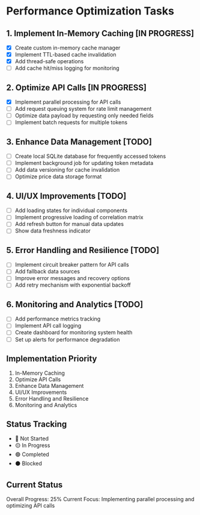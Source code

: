# Performance Optimization Tasks

## 1. Implement In-Memory Caching [IN PROGRESS]
- [x] Create custom in-memory cache manager
- [x] Implement TTL-based cache invalidation
- [x] Add thread-safe operations
- [ ] Add cache hit/miss logging for monitoring

## 2. Optimize API Calls [IN PROGRESS]
- [x] Implement parallel processing for API calls
- [ ] Add request queuing system for rate limit management
- [ ] Optimize data payload by requesting only needed fields
- [ ] Implement batch requests for multiple tokens

## 3. Enhance Data Management [TODO]
- [ ] Create local SQLite database for frequently accessed tokens
- [ ] Implement background job for updating token metadata
- [ ] Add data versioning for cache invalidation
- [ ] Optimize price data storage format

## 4. UI/UX Improvements [TODO]
- [ ] Add loading states for individual components
- [ ] Implement progressive loading of correlation matrix
- [ ] Add refresh button for manual data updates
- [ ] Show data freshness indicator

## 5. Error Handling and Resilience [TODO]
- [ ] Implement circuit breaker pattern for API calls
- [ ] Add fallback data sources
- [ ] Improve error messages and recovery options
- [ ] Add retry mechanism with exponential backoff

## 6. Monitoring and Analytics [TODO]
- [ ] Add performance metrics tracking
- [ ] Implement API call logging
- [ ] Create dashboard for monitoring system health
- [ ] Set up alerts for performance degradation

## Implementation Priority
1. In-Memory Caching
2. Optimize API Calls
3. Enhance Data Management
4. UI/UX Improvements
5. Error Handling and Resilience
6. Monitoring and Analytics

## Status Tracking
- 🔴 Not Started
- 🟡 In Progress
- 🟢 Completed
- ⚫ Blocked

## Current Status
Overall Progress: 25%
Current Focus: Implementing parallel processing and optimizing API calls 